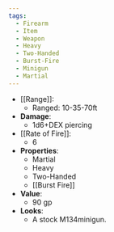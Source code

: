 ```yaml
---
tags:
  - Firearm
  - Item
  - Weapon
  - Heavy
  - Two-Handed
  - Burst-Fire
  - Minigun
  - Martial
---
```

* [[Range]]:
	* Ranged: 10-35-70ft
* __Damage__:
	* 1d6+DEX piercing
* [[Rate of Fire]]:
	* 6
* __Properties__:
	* Martial
	* Heavy
	* Two-Handed
	* [[Burst Fire]]
* **Value**:
	* 90 gp
* **Looks**:
	* A stock M134minigun.